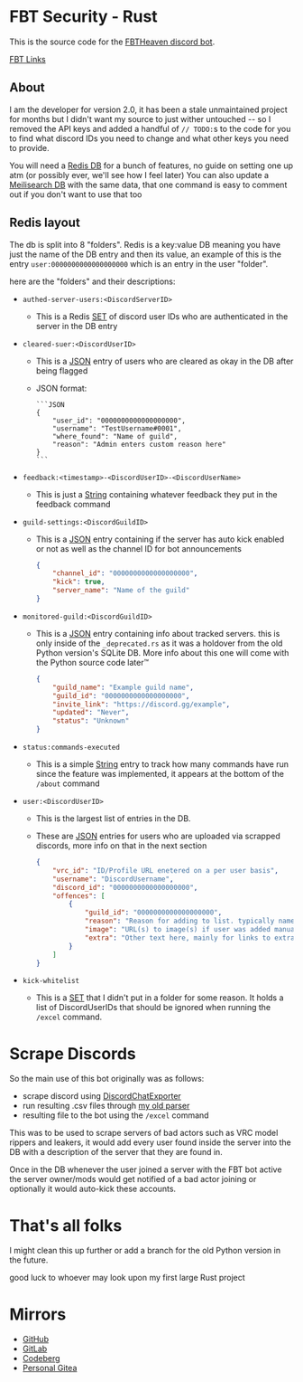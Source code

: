 # FBT Security - Rust

This is the source code for the [FBTHeaven discord bot](https://fbtsecurity.fbtheaven.com/).

[FBT Links](https://linktr.ee/FBT_Heaven)

## About

I am the developer for version 2.0, it has been a stale unmaintained project for months but I didn't want my source to just wither untouched -- so I removed the API keys and added a handful of `// TODO:`s to the code for you to find what discord IDs you need to change and what other keys you need to provide.

You will need a [Redis DB](https://redis.io/) for a bunch of features, no guide on setting one up atm (or possibly ever, we'll see how I feel later)
You can also update a [Meilisearch DB](https://www.meilisearch.com/) with the same data, that one command is easy to comment out if you don't want to use that too

## Redis layout

The db is split into 8 "folders".
Redis is a key:value DB meaning you have just the name of the DB entry and then its value, an example of this is the entry `user:0000000000000000000` which is an entry in the user "folder".

here are the "folders" and their descriptions:

- `authed-server-users:<DiscordServerID>`
  - This is a Redis [SET](https://redis.io/docs/latest/develop/data-types/sets/) of discord user IDs who are authenticated in the server in the DB entry
- `cleared-suer:<DiscordUserID>`
  - This is a [JSON](https://redis.io/docs/latest/develop/data-types/json/) entry of users who are cleared as okay in the DB after being flagged
  - JSON format:

        ```JSON
        {
            "user_id": "0000000000000000000",
            "username": "TestUsername#0001",
            "where_found": "Name of guild",
            "reason": "Admin enters custom reason here"
        }
        ```

- `feedback:<timestamp>-<DiscordUserID>-<DiscordUserName>`
  - This is just a [String](https://redis.io/docs/latest/develop/data-types/strings/) containing whatever feedback they put in the feedback command
- `guild-settings:<DiscordGuildID>`
  - This is a [JSON](https://redis.io/docs/latest/develop/data-types/json/) entry containing if the server has auto kick enabled or not as well as the channel ID for bot announcements

    ```json
    {
        "channel_id": "0000000000000000000",
        "kick": true,
        "server_name": "Name of the guild"
    }
    ```

- `monitored-guild:<DiscordGuildID>`
  - This is a [JSON](https://redis.io/docs/latest/develop/data-types/json/) entry containing info about tracked servers. this is only inside of the `_deprecated.rs` as it was a holdover from the old Python version's SQLite DB. More info about this one will come with the Python source code later™️

    ```json
    {
        "guild_name": "Example guild name",
        "guild_id": "0000000000000000000",
        "invite_link": "https://discord.gg/example",
        "updated": "Never",
        "status": "Unknown"
    }
    ```

- `status:commands-executed`
  - This is a simple [String](https://redis.io/docs/latest/develop/data-types/strings/) entry to track how many commands have run since the feature was implemented, it appears at the bottom of the `/about` command
- `user:<DiscordUserID>`
  - This is the largest list of entries in the DB.
  - These are [JSON](https://redis.io/docs/latest/develop/data-types/json/) entries for users who are uploaded via scrapped discords, more info on that in the next section

    ```json
    {
        "vrc_id": "ID/Profile URL enetered on a per user basis",
        "username": "DiscordUsername",
        "discord_id": "0000000000000000000",
        "offences": [
            {
                "guild_id": "0000000000000000000",
                "reason": "Reason for adding to list. typically name of discord server found, date and a key from the /key command",
                "image": "URL(s) to image(s) if user was added manually for evidence",
                "extra": "Other text here, mainly for links to extra files"
            }
        ]
    }
    ```

- `kick-whitelist`
  - This is a [SET](https://redis.io/docs/latest/develop/data-types/sets/) that I didn't put in a folder for some reason. It holds a list of DiscordUserIDs that should be ignored when running the `/excel` command.

# Scrape Discords

So the main use of this bot originally was as follows:

- scrape discord using [DiscordChatExporter](https://github.com/Tyrrrz/DiscordChatExporter)
- run resulting .csv files through [my old parser](https://github.com/BuyMyMojo/discord-chat-parser)
- resulting file to the bot using the `/excel` command

This was to be used to scrape servers of bad actors such as VRC model rippers and leakers, it would add every user found inside the server into the DB with a description of the server that they are found in.

Once in the DB whenever the user joined a server with the FBT bot active the server owner/mods would get notified of a bad actor joining or optionally it would auto-kick these accounts.

# That's all folks

I might clean this up further or add a branch for the old Python version in the future.

good luck to whoever may look upon my first large Rust project

# Mirrors

- [GitHub](https://github.com/BuyMyMojo/open-fbt)
- [GitLab](https://gitlab.com/BuyMyMojo/open-fbt)
- [Codeberg](https://codeberg.org/BuyMyMojo/open-fbt)
- [Personal Gitea](https://git.buymymojo.net/BuyMyMojo/open-fbt)

<p style="color: rgba(0, 0, 0, 0)">
There are no database files or user entries here, look somewhere else <3
</p>
